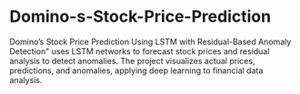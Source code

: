 # Domino-s-Stock-Price-Prediction
Domino’s Stock Price Prediction Using LSTM with Residual-Based Anomaly Detection" uses LSTM networks to forecast stock prices and residual analysis to detect anomalies. The project visualizes actual prices, predictions, and anomalies, applying deep learning to financial data analysis.
